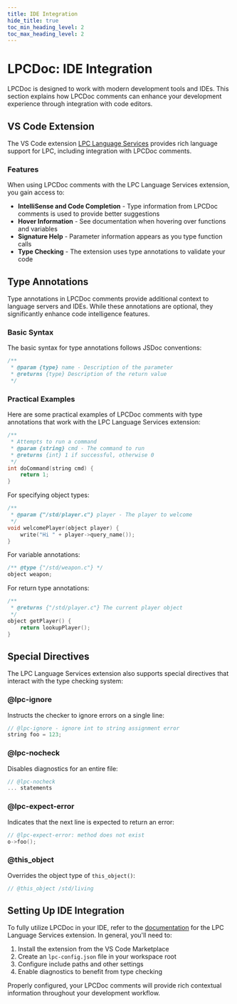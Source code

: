```yaml
---
title: IDE Integration
hide_title: true
toc_min_heading_level: 2
toc_max_heading_level: 2
---
```


# LPCDoc: IDE Integration

LPCDoc is designed to work with modern development tools and IDEs. This section
explains how LPCDoc comments can enhance your development experience through
integration with code editors.

## VS Code Extension

The VS Code extension [LPC Language Services](https://marketplace.visualstudio.com/items?itemName=jlchmura.lpc)
provides rich language support for LPC, including integration with LPCDoc
comments.

### Features

When using LPCDoc comments with the LPC Language Services extension, you gain access to:

- **IntelliSense and Code Completion** - Type information from LPCDoc comments
  is used to provide better suggestions
- **Hover Information** - See documentation when hovering over functions and
  variables
- **Signature Help** - Parameter information appears as you type function calls
- **Type Checking** - The extension uses type annotations to validate your code

## Type Annotations

Type annotations in LPCDoc comments provide additional context to language
servers and IDEs. While these annotations are optional, they significantly
enhance code intelligence features.

### Basic Syntax

The basic syntax for type annotations follows JSDoc conventions:

```c
/**
 * @param {type} name - Description of the parameter
 * @returns {type} Description of the return value
 */
```

### Practical Examples

Here are some practical examples of LPCDoc comments with type annotations that
work with the LPC Language Services extension:

```c
/**
 * Attempts to run a command
 * @param {string} cmd - The command to run
 * @returns {int} 1 if successful, otherwise 0
 */
int doCommand(string cmd) {
    return 1;
}
```

For specifying object types:

```c
/**
 * @param {"/std/player.c"} player - The player to welcome
 */
void welcomePlayer(object player) {
    write("Hi " + player->query_name());
}
```

For variable annotations:

```c
/** @type {"/std/weapon.c"} */
object weapon;
```

For return type annotations:

```c
/**
 * @returns {"/std/player.c"} The current player object
 */
object getPlayer() {
    return lookupPlayer();
}
```

## Special Directives

The LPC Language Services extension also supports special directives that
interact with the type checking system:

### @lpc-ignore

Instructs the checker to ignore errors on a single line:

```c
// @lpc-ignore - ignore int to string assignment error
string foo = 123;
```

### @lpc-nocheck

Disables diagnostics for an entire file:

```c
// @lpc-nocheck
... statements
```

### @lpc-expect-error

Indicates that the next line is expected to return an error:

```c
// @lpc-expect-error: method does not exist
o->foo();
```

### @this_object

Overrides the object type of `this_object()`:

```c
// @this_object /std/living
```

## Setting Up IDE Integration

To fully utilize LPCDoc in your IDE, refer to the [documentation](https://github.com/jlchmura/lpc-language-server)
for the LPC Language Services extension. In general, you'll need to:

1. Install the extension from the VS Code Marketplace
2. Create an `lpc-config.json` file in your workspace root
3. Configure include paths and other settings
4. Enable diagnostics to benefit from type checking

Properly configured, your LPCDoc comments will provide rich contextual
information throughout your development workflow.
